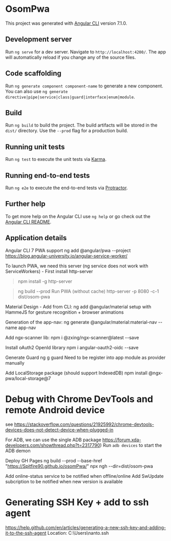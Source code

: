 # OsomPwa

This project was generated with [Angular CLI](https://github.com/angular/angular-cli) version 7.1.0.

## Development server

Run `ng serve` for a dev server. Navigate to `http://localhost:4200/`. The app will automatically reload if you change any of the source files.

## Code scaffolding

Run `ng generate component component-name` to generate a new component. You can also use `ng generate directive|pipe|service|class|guard|interface|enum|module`.

## Build

Run `ng build` to build the project. The build artifacts will be stored in the `dist/` directory. Use the `--prod` flag for a production build.

## Running unit tests

Run `ng test` to execute the unit tests via [Karma](https://karma-runner.github.io).

## Running end-to-end tests

Run `ng e2e` to execute the end-to-end tests via [Protractor](http://www.protractortest.org/).

## Further help

To get more help on the Angular CLI use `ng help` or go check out the [Angular CLI README](https://github.com/angular/angular-cli/blob/master/README.md).


## Application details
Angular CLI 7
PWA support
ng add @angular/pwa --project <name of project as in angular.json>
https://blog.angular-university.io/angular-service-worker/

To launch PWA, we need this server (ng service does not work with ServiceWorkers) - First install http-server
> npm install -g http-server

> ng build --prod
Run PWA (without cache)
http-server -p 8080 -c-1 dist/osom-pwa

Material Design - Add from CLI:
ng add @angular/material
setup with HammeJS for gesture recognition + browser animations

Generation of the app-nav:
ng generate @angular/material:material-nav --name app-nav

Add ngx-scanner lib: npm i @zxing/ngx-scanner@latest --save

Install oAuth2 OpenId library
npm i angular-oauth2-oidc --save

Generate Guard
ng g guard
Need to be register into app module as provider manually

Add LocalStorage package (should support IndexedDB)
npm install @ngx-pwa/local-storage@7

# Debug with Chrome DevTools and remote Android device
see https://stackoverflow.com/questions/21925992/chrome-devtools-devices-does-not-detect-device-when-plugged-in

For ADB, we can use the single ADB package https://forum.xda-developers.com/showthread.php?t=2317790)
Run `adb devices` to start the ADB demon


Deploy GH Pages
ng build --prod --base-href "https://Spitfire90.github.io/osomPwa/"
npx ngh --dir=dist/osom-pwa


Add online-status service to be notified when offline/online
Add SwUpdate subcription to be notified when new version is available

# Generating SSH Key + add to ssh agent
https://help.github.com/en/articles/generating-a-new-ssh-key-and-adding-it-to-the-ssh-agent
Location: C:\Users\nanto\.ssh